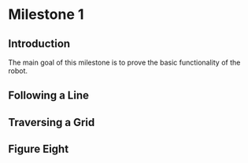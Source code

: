 # Milestone 1

## Introduction
The main goal of this milestone is to prove the basic functionality of the robot. 

## Following a Line


## Traversing a Grid

## Figure Eight
